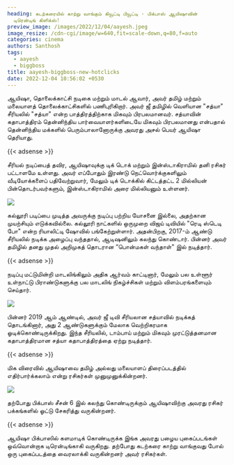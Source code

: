 ```yaml
---
heading: கடற்கரையில் காற்று வாங்கும் கியூட்டி பியூட்டி - பிக்பாஸ் ஆயிஷாவின்
  டிரென்டிங் கிளிக்ஸ்!
preview_image: /images/2022/12/04/aayesh.jpeg
image_resize: /cdn-cgi/image/w=640,fit=scale-down,q=80,f=auto
categories: cinema
authors: Santhosh
tags:
  - aayesh
  - biggboss
title: aayesh-biggboss-new-hotclicks
date: 2022-12-04 10:56:02 +0530
---
```

ஆயிஷா, தொலைக்காட்சி நடிகை மற்றும் மாடல் ஆவார், அவர் தமிழ் மற்றும் மலையாளத் தொலைக்காட்சிகளில் பணிபுரிகிறார். அவர்  ஜீ தமிழில் வெளியான "சத்யா" சீரியலில் "சத்யா" என்ற பாத்திரத்திற்காக மிகவும் பிரபலமானவர். சத்யாவின் கதாபாத்திரம் தென்னிந்திய பார்வையாளர்களிடையே மிகவும் பிரபலமானது என்பதால் தென்னிந்திய மக்களில் பெரும்பாலானோருக்கு அவரது அசல் பெயர் ஆயிஷா தெரியாது. 

{{< adsense >}}

சீரியல் நடிப்பைத் தவிர, ஆயிஷாவுக்கு டிக் டொக் மற்றும் இன்ஸ்டாகிராமில் தனி ரசிகர் பட்டாளமே உள்ளது. அவர் எப்போதும் இரண்டு நெட்வொர்க்குகளிலும் வீடியோக்களைப் பதிவேற்றுவார், மேலும் டிக் டொக்கில் கிட்டத்தட்ட 2 மில்லியன் பின்தொடர்பவர்களும், இன்ஸ்டாகிராமில் அரை மில்லியனும் உள்ளனர்.


![](/images/2022/12/04/aayesh-biggboss-new-hotclicks.jpeg)

கல்லூரி படிப்பை முடித்த அவருக்கு நடிப்பு பற்றிய யோசனை இல்லை, அதற்கான முயற்சியும் எடுக்கவில்லை. கல்லூரி நாட்களில் ஒருமுறை விஜய் டிவியில் "ரெடி ஸ்டெடி போ" என்ற ரியாலிட்டி ஷோவில் பங்கேற்றுள்ளார். அதன்பிறகு, 2017-ம் ஆண்டு சீரியலில் நடிக்க அழைப்பு வந்ததால், ஆடிஷனிலும் கலந்து கொண்டார். பின்னர் அவர் தமிழில் தனது முதல் அறிமுகத் தொடரான ​​“பொன்மகள் வந்தாள்" இல் நடித்தார்.

{{< adsense >}}


நடிப்பு மட்டுமின்றி மாடலிங்கிலும் அதிக ஆர்வம் காட்டினார், மேலும் பல உள்ளூர் உள்நாட்டு பிராண்டுகளுக்கு பல மாடலிங் நிகழ்ச்சிகள் மற்றும் விளம்பரங்களையும் செய்தார்.


![](/images/2022/12/04/aayesh-biggboss-new-hotclicks22.jpeg)

பின்னர் 2019 ஆம் ஆண்டில், அவர் ஜீ டிவி சீரியலான சத்யாவில் நடிக்கத் தொடங்கினார், அது 2 ஆண்டுகளுக்கும் மேலாக வெற்றிகரமாக ஓடிக்கொண்டிருக்கிறது. இந்த சீரியலில், டாம்பாய் மற்றும் மிகவும் முரட்டுத்தனமான கதாபாத்திரமான சத்யா கதாபாத்திரத்தை ஏற்று நடித்தார்.

{{< adsense >}}


மிக விரைவில் ஆயிஷாவை தமிழ் அல்லது மலையாளப் திரைப்படத்தில் எதிர்பார்க்கலாம் என்று ரசிகர்கள் முனுமுனுக்கின்றனர். 

![](/images/2022/12/04/aayesh-biggboss-new-hotclicks44.jpeg)

தற்போது பிக்பாஸ் சீசன் 6 இல் கலந்து கொண்டிருக்கும் ஆயிஷாவிற்கு  அவரது ரசிகர் பக்கங்களில் ஓட்டு சேகரித்து வருகின்றனர்.

{{< adsense >}}


ஆயிஷா பிக்பாஸில் களமாடிக் கொண்டிருக்க இங்க அவரது பழைய புகைப்படங்கள் ஒவ்வொன்றாக டிரென்டிங்காகி வருகிறது. தற்போது கடற்கரை காற்று வாங்குவது போல் ஒரு புகைப்படத்தை வைரலாக்கி வருகின்றனர் அவர் ரசிகர்கள்.